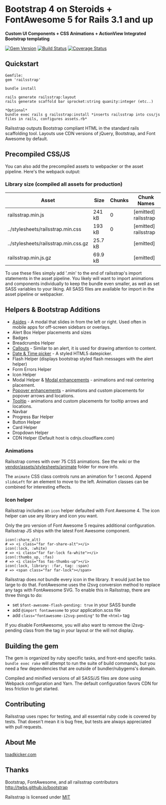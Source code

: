 # Bootstrap 4 on Steroids + FontAwesome 5 for Rails 3.1 and up

**Custom UI Components + CSS Animations + ActionView Integrated Bootstrap templating**

[![Gem Version](https://badge.fury.io/rb/railsstrap.svg)](http://badge.fury.io/rb/railsstrap)
[![Build Status](https://travis-ci.org/toadkicker/railsstrap.svg?branch=current)](https://travis-ci.org/toadkicker/railsstrap)
[![Coverage Status](https://img.shields.io/coveralls/toadkicker/railsstrap.svg)](https://coveralls.io/r/toadkicker/railsstrap?branch=master)

## Quickstart
```
Gemfile:
gem 'railsstrap'

bundle install

rails generate railsstrap:layout
rails generate scaffold bar sprocket:string quanity:integer (etc..)

*Optional*
bundle exec rails g railsstrap:install *inserts railsstrap into css/js files in rails, configures assets.rb*
```


Railsstrap outputs Bootstrap compliant HTML in the standard rails scaffolding tool.
Layouts use CDN versions of jQuery, Bootstrap, and Font Awesome by default.

## Precompiled CSS/JS

You can also add the precompiled assets to webpacker or the asset pipeline. Here's the webpack output:

### Library size (compiled all assets for production)
|                             Asset |     Size |  Chunks |           Chunk Names |
|-----------------------------------|----------|---------|-----------------------|
|                  railsstrap.min.js  |   241 kB |     0   | [emitted]  railsstrap |
|   ../stylesheets/railsstrap.min.css |   193 kB |     0   | [emitted]  railsstrap |
|../stylesheets/railsstrap.min.css.gz |  25.7 kB |         | [emitted]             |
|                railsstrap.min.js.gz |  69.9 kB |         | [emitted]             |


To use these files simply add '.min' to the end of railsstrap's import statements in the asset pipeline. 
You likely will want to import animations and components individually to keep the bundle even smaller, as well as set SASS variables to your liking.
All SASS files are available for import in the asset pipeline or webpacker.

## Helpers & Bootstrap Additions
* [Asides](https://github.com/toadkicker/railsstrap/wiki/Bootstrap-Additions#aside) - A modal that slides in from the left or right. Used often in mobile apps for off-screen sidebars or overlays.
* Alert Box Helper placements and sizes
* Badges
* Breadcrumbs Helper
* [Callouts](https://github.com/toadkicker/railsstrap/wiki/Bootstrap-Additions#callout) - Similar to an alert, it is used for drawing attention to content.
* [Date & Time picker](https://github.com/toadkicker/railsstrap/wiki/Bootstrap-Additions#datepicker--timepicker) - A styled HTML5 datepicker.
* Flash Helper (displays bootstrap styled flash messages with the alert helper)
* Form Errors Helper
* Icon Helper
* Modal Helper & [Modal enhancements](https://github.com/toadkicker/railsstrap/wiki/Bootstrap-Additions#modal) - animations and real centering placement.
* [Popover enhancements](https://github.com/toadkicker/railsstrap/wiki/Bootstrap-Additions#popover) - animations and custom placements for popover arrows and locations.
* [Tooltip](https://github.com/toadkicker/railsstrap/wiki/Bootstrap-Additions#tooltip) - animations and custom placements for tooltip arrows and locations.
* Navbar
* Progress Bar Helper
* Button Helper
* Card Helper
* Dropdown Helper
* CDN Helper (Default host is cdnjs.cloudflare.com)

### Animations

Railsstrap comes with over 75 CSS animations. See the wiki or the [vendor/assets/stylesheets/animate](https://github.com/toadkicker/railsstrap/tree/master/vendor/assets/stylesheets/animate) folder for more info.

The `animate` CSS class controls runs an animation for 1 second. Append `slideLeft` for an element to move to the left. Animation classes can be combined for interesting effects.

### Icon helper
Railsstrap includes an `icon` helper defaulted with Font Awesome 4. The icon helper can use any library and icon you want.
 
Only the pro version of Font Awesome 5 requires additional configuration. Railsstrap JS ships with the latest Font Awesome component.

```
icon(:share_alt)
# => <i class="far far-share-alt"></i>
icon(:lock, :white)
# => <i class="far far-lock fa-white"></i>
icon(:thumbs_up, :fas)
# => <i class="fas fas-thumbs-up"></i>
icon(:lock, library: :far, tag: :span)
# => <span class="far far-lock"></span>
```

Railsstrap does *not* bundle every icon in the library. It would just be too large to do that. 
FontAwesome uses the i2svg conversion method to replace any <i></i> tags with FontAwesome SVG.
To enable this in Railsstrap, there are three things to do:
* set `$font-awesome-flash-pending: true` in your SASS bundle
* add `@import fontawesome` to your application.scss file
* add `class="fontawesome-i2svg-pending"` to the `<html>` tag

If you disable FontAwesome, you will also want to remove the i2svg-pending class from the <html> tag in your layout or the <body> will not display.


## Building the gem

The gem is organized by ruby specific tasks, and front-end specific tasks. `bundle exec rake` will attempt to run the suite of build commands, but you need a few dependencies that are outside of bundler/rubygems's domain.

Compiled and minified versions of all SASS/JS files are done using Webpack configuration and Yarn. The default configuration favors CDN for less friction to get started.


## Contributing
Railsstrap uses rspec for testing, and all essential ruby code is covered by tests. That doesn't mean it is bug free, but
tests are always appreciated with pull requests.

## About Me
[toadkicker.com](http://toadkicker.com)


## Thanks
Bootstrap, FontAwesome, and all railsstrap contributors
http://twbs.github.io/bootstrap

Railsstrap is licensed under [MIT](https://github.com/toadkicker/railsstrap/LICENSE.md)

